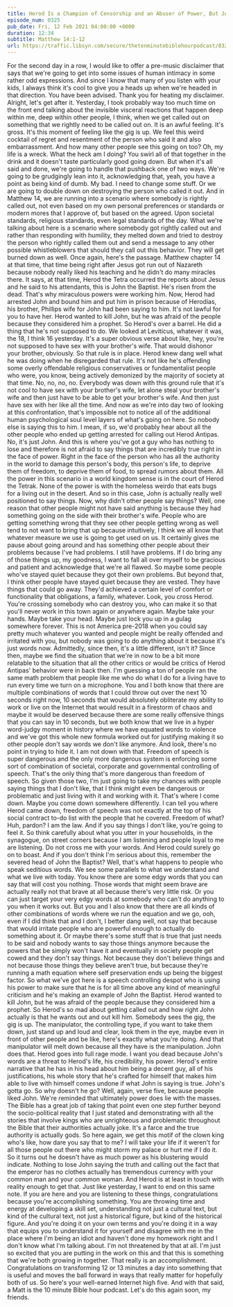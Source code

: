 ```yaml
---
title: Herod Is a Champion of Censorship and an Abuser of Power, But John Speaks Truth to Him Anyway
episode_num: 0325
pub_date: Fri, 12 Feb 2021 04:00:00 +0000
duration: 12:34
subtitle: Matthew 14:1-12
url: https://traffic.libsyn.com/secure/thetenminutebiblehourpodcast/0325_-_Herod_Is_a_Champion_of_Censorship_and_an_Abuser_of_Power_But_John_Speaks_Truth_to_Him_Anyway.mp3
---
```


 For the second day in a row, I would like to offer a pre-music disclaimer that says that we're going to get into some issues of human intimacy in some rather odd expressions. And since I know that many of you listen with your kids, I always think it's cool to give you a heads up when we're headed in that direction. You have been advised. Thank you for heating my disclaimer. Alright, let's get after it. Yesterday, I took probably way too much time on the front end talking about the invisible visceral reactions that happen deep within me, deep within other people, I think, when we get called out on something that we rightly need to be called out on. It is an awful feeling. It's gross. It's this moment of feeling like the gig is up. We feel this weird cocktail of regret and resentment of the person who said it and also embarrassment. And how many other people see this going on too? Oh, my life is a wreck. What the heck am I doing? You swirl all of that together in the drink and it doesn't taste particularly good going down. But when it's all said and done, we're going to handle that pushback one of two ways. We're going to be grudgingly lean into it, acknowledging that, yeah, you have a point as being kind of dumb. My bad. I need to change some stuff. Or we are going to double down on destroying the person who called it out. And in Matthew 14, we are running into a scenario where somebody is rightly called out, not even based on my own personal preferences or standards or modern mores that I approve of, but based on the agreed. Upon societal standards, religious standards, even legal standards of the day. What we're talking about here is a scenario where somebody got rightly called out and rather than responding with humility, they melted down and tried to destroy the person who rightly called them out and send a message to any other possible whistleblowers that should they call out this behavior. They will get burned down as well. Once again, here's the passage. Matthew chapter 14 at that time, that time being right after Jesus got run out of Nazareth because nobody really liked his teaching and he didn't do many miracles there. It says, at that time, Herod the Tetra occurred the reports about Jesus and he said to his attendants, this is John the Baptist. He's risen from the dead. That's why miraculous powers were working him. Now, Herod had arrested John and bound him and put him in prison because of Herodias, his brother, Phillips wife for John had been saying to him. It's not lawful for you to have her. Herod wanted to kill John, but he was afraid of the people because they considered him a prophet. So Herod's over a barrel. He did a thing that he's not supposed to do. We looked at Leviticus, whatever it was, the 18, I think 16 yesterday. It's a super obvious verse about like, hey, you're not supposed to have sex with your brother's wife. That would dishonor your brother, obviously. So that rule is in place. Herod knew dang well what he was doing when he disregarded that rule. It's not like he's offending some overly offendable religious conservatives or fundamentalist people who were, you know, being actively demonized by the majority of society at that time. No, no, no, no. Everybody was down with this ground rule that it's not cool to have sex with your brother's wife, let alone steal your brother's wife and then just have to be able to get your brother's wife. And then just have sex with her like all the time. And now as we're into day two of looking at this confrontation, that's impossible not to notice all of the additional human psychological soul level layers of what's going on here. So nobody else is saying this to him. I mean, if so, we'd probably hear about all the other people who ended up getting arrested for calling out Herod Antipas. No, it's just John. And this is where you've got a guy who has nothing to lose and therefore is not afraid to say things that are incredibly true right in the face of power. Right in the face of the person who has all the authority in the world to damage this person's body, this person's life, to deprive them of freedom, to deprive them of food, to spread rumors about them. All the power in this scenario in a world kingdom sense is in the court of Herod the Tetrak. None of the power is with the homeless weirdo that eats bugs for a living out in the desert. And so in this case, John is actually really well positioned to say things. Now, why didn't other people say things? Well, one reason that other people might not have said anything is because they had something going on the side with their brother's wife. People who are getting something wrong that they see other people getting wrong as well tend to not want to bring that up because intuitively, I think we all know that whatever measure we use is going to get used on us. It certainly gives me pause about going around and has something other people about their problems because I've had problems. I still have problems. If I do bring any of those things up, my goodness, I want to fall all over myself to be gracious and patient and acknowledge that we're all flawed. So maybe some people who've stayed quiet because they got their own problems. But beyond that, I think other people have stayed quiet because they are vested. They have things that could go away. They'd achieved a certain level of comfort or functionality that obligations, a family, whatever. Look, you cross Herod. You're crossing somebody who can destroy you, who can make it so that you'll never work in this town again or anywhere again. Maybe take your hands. Maybe take your head. Maybe just lock you up in a gulag somewhere forever. This is not America pre-2018 when you could say pretty much whatever you wanted and people might be really offended and irritated with you, but nobody was going to do anything about it because it's just words now. Admittedly, since then, it's a little different, isn't it? Since then, maybe we find the situation that we're in now to be a bit more relatable to the situation that all the other critics or would be critics of Herod Antipas' behavior were in back then. I'm guessing a ton of people ran the same math problem that people like me who do what I do for a living have to run every time we turn on a microphone. You and I both know that there are multiple combinations of words that I could throw out over the next 10 seconds right now, 10 seconds that would absolutely obliterate my ability to work or live on the Internet that would result in a firestorm of chaos and maybe it would be deserved because there are some really offensive things that you can say in 10 seconds, but we both know that we live in a hyper word-judgy moment in history where we have equated words to violence and we've got this whole new formula worked out for justifying making it so other people don't say words we don't like anymore. And look, there's no point in trying to hide it. I am not down with that. Freedom of speech is super dangerous and the only more dangerous system is enforcing some sort of combination of societal, corporate and governmental controlling of speech. That's the only thing that's more dangerous than freedom of speech. So given those two, I'm just going to take my chances with people saying things that I don't like, that I think might even be dangerous or problematic and just living with it and working with it. That's where I come down. Maybe you come down somewhere differently. I can tell you where Herod came down, freedom of speech was not exactly at the top of his social contract to-do list with the people that he covered. Freedom of what? Huh, pardon? I am the law. And if you say things I don't like, you're going to feel it. So think carefully about what you utter in your households, in the synagogue, on street corners because I am listening and people loyal to me are listening. Do not cross me with your words. And Herod could surely go on to boast. And if you don't think I'm serious about this, remember the severed head of John the Baptist? Well, that's what happens to people who speak seditious words. We see some parallels to what we understand and what we live with today. You know there are some edgy words that you can say that will cost you nothing. Those words that might seem brave are actually really not that brave at all because there's very little risk. Or you can just target your very edgy words at somebody who can't do anything to you when it works out. But you and I also know that there are all kinds of other combinations of words where we run the equation and we go, ooh, even if I did think that and I don't, I better dang well, not say that because that would irritate people who are powerful enough to actually do something about it. Or maybe there's some stuff that is true that just needs to be said and nobody wants to say those things anymore because the powers that be simply won't have it and eventually in society people get cowed and they don't say things. Not because they don't believe things and not because those things they believe aren't true, but because they're running a math equation where self preservation ends up being the biggest factor. So what we've got here is a speech controlling despot who is using his power to make sure that he is for all time above any kind of meaningful criticism and he's making an example of John the Baptist. Herod wanted to kill John, but he was afraid of the people because they considered him a prophet. So Herod's so mad about getting called out and how right John actually is that he wants out and out kill him. Somebody sees the gig, the gig is up. The manipulator, the controlling type, if you want to take them down, just stand up and loud and clear, look them in the eye, maybe even in front of other people and be like, here's exactly what you're doing. And that manipulator will melt down because all they have is the manipulation. John does that. Herod goes into full rage mode. I want you dead because John's words are a threat to Herod's life, his credibility, his power. Herod's entire narrative that he has in his head about him being a decent guy, all of his justifications, his whole story that he's crafted for himself that makes him able to live with himself comes undone if what John is saying is true. John's gotta go. So why doesn't he go? Well, again, verse five, because people liked John. We're reminded that ultimately power does lie with the masses. The Bible has a great job of taking that point even one step further beyond the socio-political reality that I just stated and demonstrating with all the stories that involve kings who are unrighteous and problematic throughout the Bible that their authorities actually joke. It's a farce and the true authority is actually gods. So here again, we get this motif of the clown king who's like, how dare you say that to me? I will take your life if it weren't for all those people out there who might storm my palace or hurt me if I do it. So it turns out he doesn't have as much power as his blustering would indicate. Nothing to lose John saying the truth and calling out the fact that the emperor has no clothes actually has tremendous currency with your common man and your common woman. And Herod is at least in touch with reality enough to get that. Just like yesterday, I want to end on this same note. If you are here and you are listening to these things, congratulations because you're accomplishing something. You are throwing time and energy at developing a skill set, understanding not just a cultural text, but kind of the cultural text, not just a historical figure, but kind of the historical figure. And you're doing it on your own terms and you're doing it in a way that equips you to understand it for yourself and disagree with me in the place where I'm being an idiot and haven't done my homework right and I don't know what I'm talking about. I'm not threatened by that at all. I'm just so excited that you are putting in the work on this and that this is something that we're both growing in together. That really is an accomplishment. Congratulations on transforming 12 or 13 minutes a day into something that is useful and moves the ball forward in ways that really matter for hopefully both of us. So here's your well-earned Internet high five. And with that said, a Matt is the 10 minute Bible hour podcast. Let's do this again soon, my friends.
